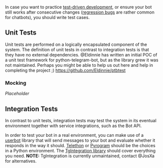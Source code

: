 In case you want to practice [test-driven development](https://en.wikipedia.org/wiki/Test-driven_development), or ensure your bot still works after consecutive changes ([regression bugs](https://en.wikipedia.org/wiki/Software_regression) are rather common for chatbots), you should write test cases.

## Unit Tests
Unit tests are performed on a logically encapsulated component of the system. The definition of unit tests in contrast to integration tests is that they have no external dependencies.
@Eldinnie has written an initial POC of a unit test framework for python-telegram-bot, but as the library grew it was not maintained. Perhaps you might be able to help us out here and help in completing the project ;)
https://github.com/Eldinnie/ptbtest

### Mocking
_Placeholder_

## Integration Tests
In contrast to unit tests, integration tests may test the system in its eventual environment together with service integrations, such as the Bot API.



In order to test your bot in a real environment, you can make use of a [userbot](http://telegra.ph/How-a-Userbot-superacharges-your-Telegram-Bot-07-09) library that will send messages to your bot and evaluate whether it responds in the way it should. [Telethon](https://github.com/LonamiWebs/Telethon) or [Pyrogram](https://github.com/pyrogram/pyrogram) should be the choices in a Python environment.
The [TgIntegration library](https://github.com/JosXa/tgintegration/) should cover everything you need.
**NOTE:** TgIntegration is currently unmaintained, contact @JosXa for alternatives.